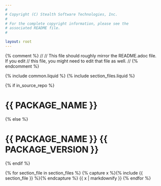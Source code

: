 ```yaml
---
#
# Copyright (C) Stealth Software Technologies, Inc.
#
# For the complete copyright information, please see the
# associated README file.
#

layout: root
---
```


{% comment %}
//
// This file should roughly mirror the README.adoc file. If you edit
// this file, you might need to edit that file as well.
//
{% endcomment %}

{% include common.liquid %}
{% include section_files.liquid %}

{% if in_source_repo %}
# {{ PACKAGE_NAME }}
{% else %}
# {{ PACKAGE_NAME }} {{ PACKAGE_VERSION }}
{% endif %}

{% for section_file in section_files %}
  {% capture x %}{% include {{ section_file }} %}{% endcapture %}
  {{ x | markdownify }}
{% endfor %}

